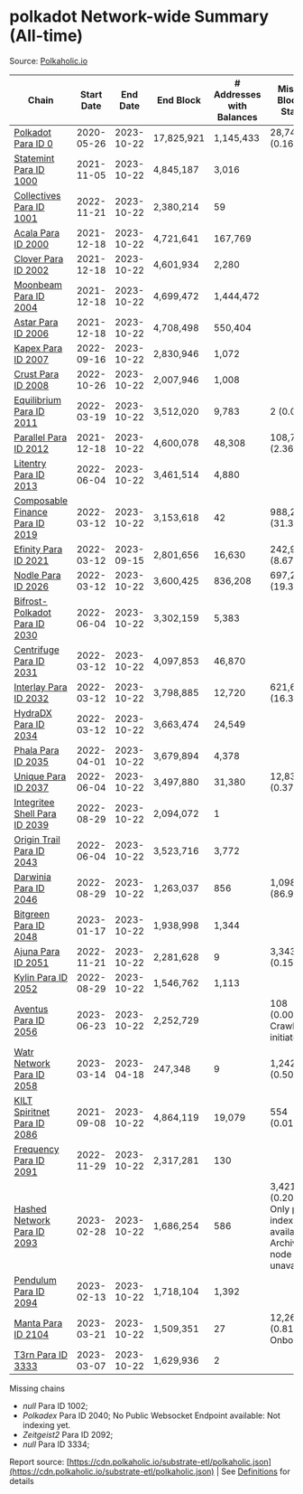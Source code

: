 # polkadot Network-wide Summary (All-time)

Source: [Polkaholic.io](https://polkaholic.io)


| Chain            | Start Date | End Date | End Block | # Addresses with Balances | Missing Blocks / Status |
| ---------------- | ---------- | ---------| --------- | ------------------------- | ----------------------- |
| [Polkadot Para ID 0](/polkadot/0-polkadot) | 2020-05-26 | 2023-10-22 | 17,825,921 |  1,145,433 | 28,747 (0.16%)  |
| [Statemint Para ID 1000](/polkadot/1000-statemint) | 2021-11-05 | 2023-10-22 | 4,845,187 |  3,016 |    |
| [Collectives Para ID 1001](/polkadot/1001-collectives) | 2022-11-21 | 2023-10-22 | 2,380,214 |  59 |    |
| [Acala Para ID 2000](/polkadot/2000-acala) | 2021-12-18 | 2023-10-22 | 4,721,641 |  167,769 |    |
| [Clover Para ID 2002](/polkadot/2002-clover) | 2021-12-18 | 2023-10-22 | 4,601,934 |  2,280 |    |
| [Moonbeam Para ID 2004](/polkadot/2004-moonbeam) | 2021-12-18 | 2023-10-22 | 4,699,472 |  1,444,472 |    |
| [Astar Para ID 2006](/polkadot/2006-astar) | 2021-12-18 | 2023-10-22 | 4,708,498 |  550,404 |    |
| [Kapex Para ID 2007](/polkadot/2007-kapex) | 2022-09-16 | 2023-10-22 | 2,830,946 |  1,072 |    |
| [Crust Para ID 2008](/polkadot/2008-crust) | 2022-10-26 | 2023-10-22 | 2,007,946 |  1,008 |    |
| [Equilibrium Para ID 2011](/polkadot/2011-equilibrium) | 2022-03-19 | 2023-10-22 | 3,512,020 |  9,783 | 2 (0.00%)  |
| [Parallel Para ID 2012](/polkadot/2012-parallel) | 2021-12-18 | 2023-10-22 | 4,600,078 |  48,308 | 108,788 (2.36%)  |
| [Litentry Para ID 2013](/polkadot/2013-litentry) | 2022-06-04 | 2023-10-22 | 3,461,514 |  4,880 |    |
| [Composable Finance Para ID 2019](/polkadot/2019-composable) | 2022-03-12 | 2023-10-22 | 3,153,618 |  42 | 988,228 (31.34%)  |
| [Efinity Para ID 2021](/polkadot/2021-efinity) | 2022-03-12 | 2023-09-15 | 2,801,656 |  16,630 | 242,949 (8.67%)  |
| [Nodle Para ID 2026](/polkadot/2026-nodle) | 2022-03-12 | 2023-10-22 | 3,600,425 |  836,208 | 697,249 (19.37%)  |
| [Bifrost-Polkadot Para ID 2030](/polkadot/2030-bifrost-dot) | 2022-06-04 | 2023-10-22 | 3,302,159 |  5,383 |    |
| [Centrifuge Para ID 2031](/polkadot/2031-centrifuge) | 2022-03-12 | 2023-10-22 | 4,097,853 |  46,870 |    |
| [Interlay Para ID 2032](/polkadot/2032-interlay) | 2022-03-12 | 2023-10-22 | 3,798,885 |  12,720 | 621,626 (16.36%)  |
| [HydraDX Para ID 2034](/polkadot/2034-hydradx) | 2022-03-12 | 2023-10-22 | 3,663,474 |  24,549 |    |
| [Phala Para ID 2035](/polkadot/2035-phala) | 2022-04-01 | 2023-10-22 | 3,679,894 |  4,378 |    |
| [Unique Para ID 2037](/polkadot/2037-unique) | 2022-06-04 | 2023-10-22 | 3,497,880 |  31,380 | 12,839 (0.37%)  |
| [Integritee Shell Para ID 2039](/polkadot/2039-integritee-shell) | 2022-08-29 | 2023-10-22 | 2,094,072 |  1 |    |
| [Origin Trail Para ID 2043](/polkadot/2043-origintrail) | 2022-06-04 | 2023-10-22 | 3,523,716 |  3,772 |    |
| [Darwinia Para ID 2046](/polkadot/2046-darwinia) | 2022-08-29 | 2023-10-22 | 1,263,037 |  856 | 1,098,047 (86.94%)  |
| [Bitgreen Para ID 2048](/polkadot/2048-bitgreen) | 2023-01-17 | 2023-10-22 | 1,938,998 |  1,344 |    |
| [Ajuna Para ID 2051](/polkadot/2051-ajuna) | 2022-11-21 | 2023-10-22 | 2,281,628 |  9 | 3,343 (0.15%)  |
| [Kylin Para ID 2052](/polkadot/2052-kylin) | 2022-08-29 | 2023-10-22 | 1,546,762 |  1,113 |    |
| [Aventus Para ID 2056](/polkadot/2056-aventus) | 2023-06-23 | 2023-10-22 | 2,252,729 |   | 108 (0.00%) Crawling initiated |
| [Watr Network Para ID 2058](/polkadot/2058-watr) | 2023-03-14 | 2023-04-18 | 247,348 |  9 | 1,242 (0.50%)  |
| [KILT Spiritnet Para ID 2086](/polkadot/2086-kilt) | 2021-09-08 | 2023-10-22 | 4,864,119 |  19,079 | 554 (0.01%)  |
| [Frequency Para ID 2091](/polkadot/2091-frequency) | 2022-11-29 | 2023-10-22 | 2,317,281 |  130 |    |
| [Hashed Network Para ID 2093](/polkadot/2093-hashed) | 2023-02-28 | 2023-10-22 | 1,686,254 |  586 | 3,421 (0.20%) Only partial index available: Archive node unavailable |
| [Pendulum Para ID 2094](/polkadot/2094-pendulum) | 2023-02-13 | 2023-10-22 | 1,718,104 |  1,392 |    |
| [Manta Para ID 2104](/polkadot/2104-manta) | 2023-03-21 | 2023-10-22 | 1,509,351 |  27 | 12,262 (0.81%) Onboarding |
| [T3rn Para ID 3333](/polkadot/3333-t3rn) | 2023-03-07 | 2023-10-22 | 1,629,936 |  2 |    |

Missing chains


* *null* Para ID 1002; 
* *Polkadex* Para ID 2040; No Public Websocket Endpoint available: Not indexing yet.
* *Zeitgeist2* Para ID 2092; 
* *null* Para ID 3334; 

Report source: [https://cdn.polkaholic.io/substrate-etl/polkaholic.json](https://cdn.polkaholic.io/substrate-etl/polkaholic.json) | See [Definitions](/DEFINITIONS.md) for details
